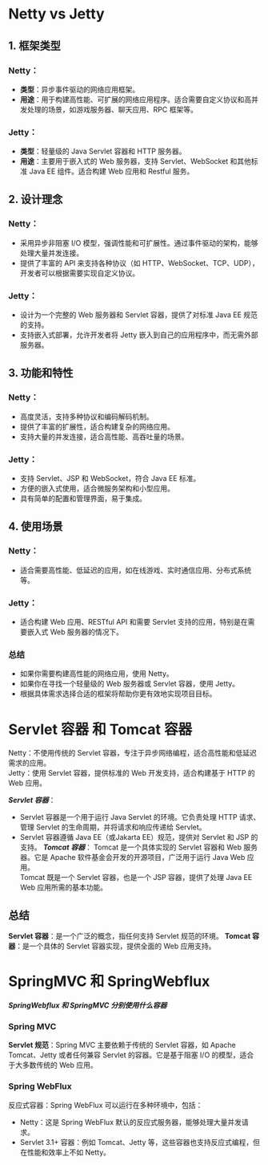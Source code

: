 # Netty vs Jetty

## 1. 框架类型
### Netty：
   - **类型**：异步事件驱动的网络应用框架。  
   - **用途**：用于构建高性能、可扩展的网络应用程序。适合需要自定义协议和高并发处理的场景，如游戏服务器、聊天应用、RPC 框架等。 
### Jetty：
   - **类型**：轻量级的 Java Servlet 容器和 HTTP 服务器。  
   - **用途**：主要用于嵌入式的 Web 服务器，支持 Servlet、WebSocket 和其他标准 Java EE 组件。适合构建 Web 应用和 Restful 服务。
## 2. 设计理念
### Netty：
   - 采用异步非阻塞 I/O 模型，强调性能和可扩展性。通过事件驱动的架构，能够处理大量并发连接。  
   - 提供了丰富的 API 来支持各种协议（如 HTTP、WebSocket、TCP、UDP），开发者可以根据需要实现自定义协议。
### Jetty：
   - 设计为一个完整的 Web 服务器和 Servlet 容器，提供了对标准 Java EE 规范的支持。  
   - 支持嵌入式部署，允许开发者将 Jetty 嵌入到自己的应用程序中，而无需外部服务器。
## 3. 功能和特性
### Netty：
   - 高度灵活，支持多种协议和编码解码机制。
   - 提供了丰富的扩展性，适合构建复杂的网络应用。
   - 支持大量的并发连接，适合高性能、高吞吐量的场景。
### Jetty：
   - 支持 Servlet、JSP 和 WebSocket，符合 Java EE 标准。
   - 方便的嵌入式使用，适合微服务架构和小型应用。
   - 具有简单的配置和管理界面，易于集成。
## 4. 使用场景
### Netty：
   - 适合需要高性能、低延迟的应用，如在线游戏、实时通信应用、分布式系统等。
### Jetty：
   - 适合构建 Web 应用、RESTful API 和需要 Servlet 支持的应用，特别是在需要嵌入式 Web 服务器的情况下。
### 总结
   - 如果你需要构建高性能的网络应用，使用 Netty。
   - 如果你在寻找一个轻量级的 Web 服务器或 Servlet 容器，使用 Jetty。
   - 根据具体需求选择合适的框架将帮助你更有效地实现项目目标。


# Servlet 容器 和 Tomcat 容器
Netty：不使用传统的 Servlet 容器，专注于异步网络编程，适合高性能和低延迟需求的应用。  
Jetty：使用 Servlet 容器，提供标准的 Web 开发支持，适合构建基于 HTTP 的 Web 应用。  

**_Servlet 容器_**：
- Servlet 容器是一个用于运行 Java Servlet 的环境。它负责处理 HTTP 请求、管理 Servlet 的生命周期，并将请求和响应传递给 Servlet。  
- Servlet 容器遵循 Java EE（或Jakarta EE）规范，提供对 Servlet 和 JSP 的支持。
**_Tomcat 容器_**：
Tomcat 是一个具体实现的 Servlet 容器和 Web 服务器。它是 Apache 软件基金会开发的开源项目，广泛用于运行 Java Web 应用。  
Tomcat 既是一个 Servlet 容器，也是一个 JSP 容器，提供了处理 Java EE Web 应用所需的基本功能。
## 总结
  
**Servlet 容器**：是一个广泛的概念，指任何支持 Servlet 规范的环境。
**Tomcat 容器**：是一个具体的 Servlet 容器实现，提供全面的 Web 应用支持。

# SpringMVC 和 SpringWebflux
**_SpringWebflux 和 SpringMVC 分别使用什么容器_**  
### Spring MVC
**Servlet 规范**：Spring MVC 主要依赖于传统的 Servlet 容器，如 Apache Tomcat、Jetty 或者任何兼容 Servlet 的容器。它是基于阻塞 I/O 的模型，适合于大多数传统的 Web 应用。
### Spring WebFlux
反应式容器：Spring WebFlux 可以运行在多种环境中，包括：  
- Netty：这是 Spring WebFlux 默认的反应式服务器，能够处理大量并发请求。
- Servlet 3.1+ 容器：例如 Tomcat、Jetty 等，这些容器也支持反应式编程，但在性能和效率上不如 Netty。



